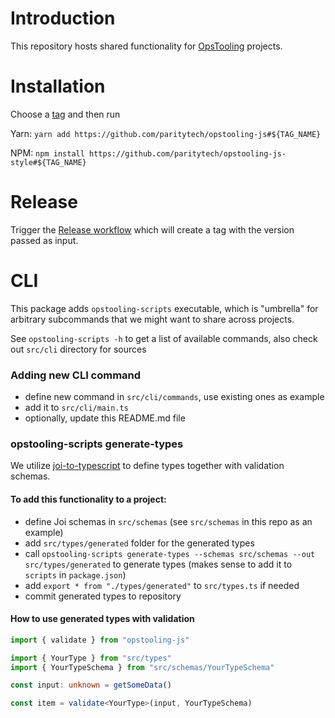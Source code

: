 # Introduction

This repository hosts shared functionality for
[OpsTooling](https://github.com/orgs/paritytech/teams/opstooling) projects.

# Installation

Choose a [tag](https://github.com/paritytech/opstooling-js/tags) and then run

Yarn: `yarn add https://github.com/paritytech/opstooling-js#${TAG_NAME}`

NPM: `npm install https://github.com/paritytech/opstooling-js-style#${TAG_NAME}`

# Release

Trigger the [Release workflow](https://github.com/paritytech/opstooling-js/actions/workflows/release.yml)
which will create a tag with the version passed as input.

# CLI

This package adds `opstooling-scripts` executable, which is "umbrella" for arbitrary subcommands that we might want to share across projects.  

See `opstooling-scripts -h` to get a list of available commands, also check out `src/cli` directory for sources

### Adding new CLI command
* define new command in `src/cli/commands`, use existing ones as example
* add it to `src/cli/main.ts`
* optionally, update this README.md file

### opstooling-scripts generate-types
We utilize [joi-to-typescript](https://www.npmjs.com/package/joi-to-typescript) to define types together with validation schemas.  

#### To add this functionality to a project:
* define Joi schemas in `src/schemas` (see `src/schemas` in this repo as an example)
* add `src/types/generated` folder for the generated types
* call `opstooling-scripts generate-types --schemas src/schemas --out src/types/generated` to generate types (makes sense to add it to `scripts` in `package.json`)
* add `export * from "./types/generated"` to `src/types.ts` if needed
* commit generated types to repository

#### How to use generated types with validation
```ts
import { validate } from "opstooling-js"

import { YourType } from "src/types"
import { YourTypeSchema } from "src/schemas/YourTypeSchema"

const input: unknown = getSomeData()

const item = validate<YourType>(input, YourTypeSchema)
```
